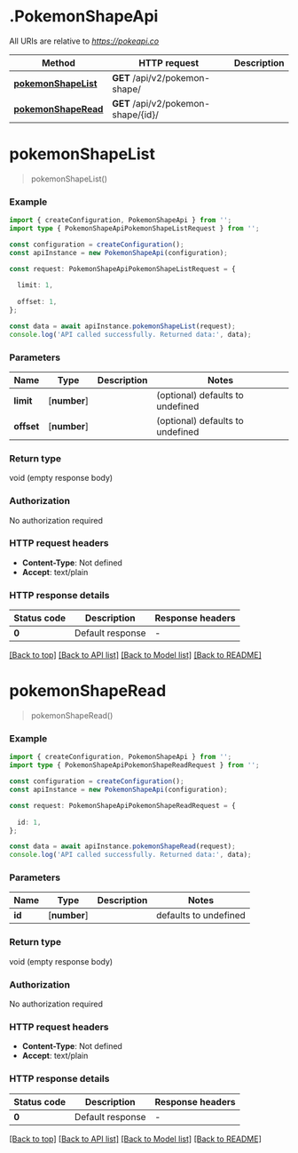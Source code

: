 # .PokemonShapeApi

All URIs are relative to *https://pokeapi.co*

Method | HTTP request | Description
------------- | ------------- | -------------
[**pokemonShapeList**](PokemonShapeApi.md#pokemonShapeList) | **GET** /api/v2/pokemon-shape/ | 
[**pokemonShapeRead**](PokemonShapeApi.md#pokemonShapeRead) | **GET** /api/v2/pokemon-shape/{id}/ | 


# **pokemonShapeList**
> pokemonShapeList()


### Example


```typescript
import { createConfiguration, PokemonShapeApi } from '';
import type { PokemonShapeApiPokemonShapeListRequest } from '';

const configuration = createConfiguration();
const apiInstance = new PokemonShapeApi(configuration);

const request: PokemonShapeApiPokemonShapeListRequest = {
  
  limit: 1,
  
  offset: 1,
};

const data = await apiInstance.pokemonShapeList(request);
console.log('API called successfully. Returned data:', data);
```


### Parameters

Name | Type | Description  | Notes
------------- | ------------- | ------------- | -------------
 **limit** | [**number**] |  | (optional) defaults to undefined
 **offset** | [**number**] |  | (optional) defaults to undefined


### Return type

void (empty response body)

### Authorization

No authorization required

### HTTP request headers

 - **Content-Type**: Not defined
 - **Accept**: text/plain


### HTTP response details
| Status code | Description | Response headers |
|-------------|-------------|------------------|
**0** | Default response |  -  |

[[Back to top]](#) [[Back to API list]](README.md#documentation-for-api-endpoints) [[Back to Model list]](README.md#documentation-for-models) [[Back to README]](README.md)

# **pokemonShapeRead**
> pokemonShapeRead()


### Example


```typescript
import { createConfiguration, PokemonShapeApi } from '';
import type { PokemonShapeApiPokemonShapeReadRequest } from '';

const configuration = createConfiguration();
const apiInstance = new PokemonShapeApi(configuration);

const request: PokemonShapeApiPokemonShapeReadRequest = {
  
  id: 1,
};

const data = await apiInstance.pokemonShapeRead(request);
console.log('API called successfully. Returned data:', data);
```


### Parameters

Name | Type | Description  | Notes
------------- | ------------- | ------------- | -------------
 **id** | [**number**] |  | defaults to undefined


### Return type

void (empty response body)

### Authorization

No authorization required

### HTTP request headers

 - **Content-Type**: Not defined
 - **Accept**: text/plain


### HTTP response details
| Status code | Description | Response headers |
|-------------|-------------|------------------|
**0** | Default response |  -  |

[[Back to top]](#) [[Back to API list]](README.md#documentation-for-api-endpoints) [[Back to Model list]](README.md#documentation-for-models) [[Back to README]](README.md)


